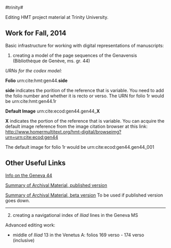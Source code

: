 #trinity#


Editing HMT project material at Trinity University.


## Work for Fall, 2014 ##


Basic infrastructure for working with digital representations of manuscripts:

1. creating a model of the page sequences of the Genavensis (Bibliothèque de Genève, ms. gr. 44)

*URNs for the codex model:*

**Folio** urn:cite:hmt:gen44.**side**

**side** indicates the porition of the reference that is variable. You need to add the folio number and whether it is recto or verso. The URN for folio 1r would be urn:cite:hmt:gen44.1r

**Default Image** urn:cite:ecod:gen44.gen44_**X**

**X** indicates the portion of the reference that is variable. You can acquire the default image reference from the image citation browser at this link: http://www.homermultitext.org/hmt-digital/browseimg?urn=urn:cite:ecod:gen44

The default image for folio 1r would be urn:cite:ecod:gen44.gen44_001


## Other Useful Links ##

[Info on the Geneva 44](http://www.homermultitext.org/manuscripts-papyri/genavensis44.html)

[Summary of Archival Material, published version](http://www.homermultitext.org/hmt-digital/overview)

[Summary of Archival Material, beta version](http://beta.hpcc.uh.edu/tomcat/hmt-digital/overview) To be used if published version goes down.


---

2. creating a navigational index of *Iliad* lines in the Geneva MS


Advanced editing work:


- middle of *Iliad* 13 in the Venetus A:  folios 169 verso - 174 verso (inclusive)

